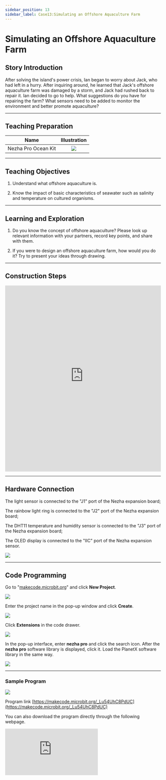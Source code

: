 ```yaml
---
sidebar_position: 13
sidebar_label: Case13:Simulating an Offshore Aquaculture Farm
---
```


# Simulating an Offshore Aquaculture Farm
## Story Introduction

After solving the island's power crisis, Ian began to worry about Jack, who had left in a hurry. After inquiring around, he learned that Jack's offshore aquaculture farm was damaged by a storm, and Jack had rushed back to repair it. Ian decided to go to help. What suggestions do you have for repairing the farm? What sensors need to be added to monitor the environment and better promote aquaculture?

--- 

## Teaching Preparation

| Name | Illustration |
| :----------: | :--------------------------: |
| Nezha Pro Ocean Kit  |   ![](https://wiki-media-ef.oss-cn-hongkong.aliyuncs.com/docs/microbit/building-blocks/nezha-pro-ocean-kit/nezha-pro-ocean-kit-products-introduction-002.png.png)  |

--- 
## Teaching Objectives 

1. Understand what offshore aquaculture is.

2. Know the impact of basic characteristics of seawater such as salinity and temperature on cultured organisms.


--- 
## Learning and Exploration

1. Do you know the concept of offshore aquaculture? Please look up relevant information with your partners, record key points, and share with them.

2. If you were to design an offshore aquaculture farm, how would you do it? Try to present your ideas through drawing.

--- 
## Construction Steps

<embed src="https://wiki-media-ef.oss-cn-hongkong.aliyuncs.com/docs/microbit/building-blocks/nezha-pro-ocean-kit/setup-diagram/case13/nezha-pro-ocean-kit-13-1.png.pdf" type="application/pdf" width="100%" height="600px" />

--- 

## Hardware Connection

The light sensor is connected to the "J1" port of the Nezha expansion board;

The rainbow light ring is connected to the "J2" port of the Nezha expansion board;

The DHT11 temperature and humidity sensor is connected to the "J3" port of the Nezha expansion board;

The OLED display is connected to the "IIC" port of the Nezha expansion sensor.

![](https://wiki-media-ef.oss-cn-hongkong.aliyuncs.com/docs/microbit/building-blocks/nezha-pro-ocean-kit/setup-diagram/case13/nezha-pro-ocean-kit-13-3.png.png)

--- 
## Code Programming

Go to "[makecode.microbit.org](https://makecode.microbit.org)" and click **New Project**.

![](https://wiki-media-ef.oss-cn-hongkong.aliyuncs.com/docs/microbit/building-blocks/microbit-space-science-kit/images/microbit-space-science-kit-case01-07.png)

Enter the project name in the pop-up window and click **Create**.

![](https://wiki-media-ef.oss-cn-hongkong.aliyuncs.com/docs/microbit/building-blocks/microbit-space-science-kit/images/microbit-space-science-kit-case01-11.png)

Click **Extensions** in the code drawer.

![](https://wiki-media-ef.oss-cn-hongkong.aliyuncs.com/docs/microbit/building-blocks/microbit-space-science-kit/images/microbit-space-science-kit-case01-09.png)

In the pop-up interface, enter **nezha pro** and click the search icon. After the **nezha pro** software library is displayed, click it. Load the PlanetX software library in the same way.

![](https://wiki-media-ef.oss-cn-hongkong.aliyuncs.com/docs/microbit/building-blocks/microbit-space-science-kit/images/microbit-space-science-kit-case01-10.png)

---
### Sample Program

![](https://wiki-media-ef.oss-cn-hongkong.aliyuncs.com/docs/microbit/building-blocks/nezha-pro-ocean-kit/setup-diagram/nezha-pro-ocean-kit-13.png)

Program link
[https://makecode.microbit.org/_Lu54UhC8PdUC](https://makecode.microbit.org/_Lu54UhC8PdUC)

You can also download the program directly through the following webpage.

<div
    style={{
        position: 'relative',
        paddingBottom: '60%',
        overflow: 'hidden',
    }}
>
    <iframe
        src="https://makecode.microbit.org/_Lu54UhC8PdUC"
        frameborder="0"
        sandbox="allow-popups allow-forms allow-scripts allow-same-origin"
        style={{
            position: 'absolute',
            width: '100%',
            height: '100%',
        }}
    />
</div>

---
### Download Program

Use a USB cable to connect the PC and micro:bit V2.

![](https://wiki-media-ef.oss-cn-hongkong.aliyuncs.com/docs/microbit/building-blocks/microbit-space-science-kit/images/microbit-space-science-kit-manual03.gif)

After successful connection, a drive named MICROBIT will be recognized on the computer.

![](https://wiki-media-ef.oss-cn-hongkong.aliyuncs.com/docs/microbit/building-blocks/microbit-space-science-kit/images/microbit-space-science-kit-manual06.png)

Click![](https://wiki-media-ef.oss-cn-hongkong.aliyuncs.com/docs/microbit/building-blocks/microbit-space-science-kit/images/microbit-space-science-kit-manual07.png)in the lower left corner and select **Connect Device**.

![](https://wiki-media-ef.oss-cn-hongkong.aliyuncs.com/docs/microbit/building-blocks/microbit-space-science-kit/images/microbit-space-science-kit-manual11.png)

Click![](https://wiki-media-ef.oss-cn-hongkong.aliyuncs.com/docs/microbit/building-blocks/microbit-space-science-kit/images/microbit-space-science-kit-manual08.png).

![](https://wiki-media-ef.oss-cn-hongkong.aliyuncs.com/docs/microbit/building-blocks/microbit-space-science-kit/images/microbit-space-science-kit-manual12.png)

Click![](https://wiki-media-ef.oss-cn-hongkong.aliyuncs.com/docs/microbit/building-blocks/microbit-space-science-kit/images/microbit-space-science-kit-manual09.png).

![](https://wiki-media-ef.oss-cn-hongkong.aliyuncs.com/docs/microbit/building-blocks/microbit-space-science-kit/images/microbit-space-science-kit-manual13.png)

In the pop-up window, select **BBC micro:bit CMSIS-DAP**, then select **Connect**. At this point, our micro:bit has been successfully connected.

![](https://wiki-media-ef.oss-cn-hongkong.aliyuncs.com/docs/microbit/building-blocks/microbit-space-science-kit/images/microbit-space-science-kit-manual14.png)

Click **Download Program**

![](https://wiki-media-ef.oss-cn-hongkong.aliyuncs.com/docs/microbit/building-blocks/microbit-space-science-kit/images/microbit-space-science-kit-manual10.png)

---
## Case Demonstration

The DHT11 temperature and humidity sensor acquires the current environmental temperature and humidity data, which are displayed on the OLED display. When the light sensor detects that the current ambient light brightness is less than 100, the rainbow light ring lights up; otherwise, it turns off.


---
## Extended Knowledge

### Offshore Aquaculture Farms

Offshore aquaculture farms are places where humans artificially cultivate and breed marine organisms (such as fish, shellfish, algae, etc.) in the ocean. They are like "farms in the ocean", which can not only provide us with abundant seafood but also protect wild marine biological resources.

### I. What are the types of offshore aquaculture farms?

According to the distance from the shore, they are mainly divided into two categories:

**Inshore aquaculture farms**: Shallow sea areas close to the shore, such as bays and tidal flats. The water here is shallow and easy to manage, suitable for cultivating kelp, scallops, shrimps, etc.

**Offshore aquaculture farms**: Deep sea areas far from the shore, which require large cages, aquaculture platforms and other equipment, and can breed fish with high environmental requirements such as large yellow croakers and tuna.

### II. Classification by aquaculture methods

**Raft culture**: "Floating rafts" are composed of foam buoys or plastic floats, which are fixed in the sea by anchors. Cultured organisms (such as scallops and kelp) are hung on ropes under the rafts to suspend them in a suitable water layer (to avoid pollution from seabed sludge).

**Cage culture**: "Underwater cages" are enclosed with high-strength nets and fixed in the sea to breed fish (such as sea bass and grouper). The mesh size is just right to allow water flow (bringing in oxygen and natural bait) and to block cultured fish and large predators.

**Bottom sowing culture**: The seedlings of benthic organisms such as shellfish and sea cucumbers are directly sown in seabed sediments or rocky areas, allowing them to grow as in a natural environment. Only designated areas are demarcated to prevent poaching, which is suitable for species with strong environmental adaptability.

**Factory ship aquaculture**: Aquaculture cabins are built on large ships, and water temperature and salinity are regulated by equipment. They can move in the open sea and even "follow the habits of fish schools". It is an emerging high-tech aquaculture method in recent years.

### III. Aquaculture objects: from "vegetable basket" to "economic chain"

The "residents" of offshore aquaculture farms cover a variety of marine organisms, including both common food ingredients and economic species for processing:

**Algae**: Kelp, laver, wakame (rich in iodine and dietary fiber, known as "marine vegetables");

**Shellfish**: Scallops, oysters, clams (filter plankton in seawater, with low aquaculture costs);

**Fish**: Large yellow croakers, sea bass, salmon (high in protein, common on dining tables);

**Crustaceans**: Whiteleg shrimps, mud crabs (delicious in meat, with high economic value);

**Echinoderms**: Sea cucumbers, sea urchins (nutritious, with both edible and medicinal value).

### IV. Important significance: balancing demand and protection

**Ensuring food security**: About 1/3 of global seafood comes from aquaculture. Offshore aquaculture farms can stably supply high-quality protein, alleviating the problem of "insufficient wild seafood".

**Protecting wild resources**: Reducing overfishing of wild fish and shellfish, allowing biological populations in natural sea areas to recover.

**Driving economic development**: Coastal areas form industrial chains through aquaculture, processing, and sales, providing a large number of jobs (such as seedling breeders, aquaculture workers, seafood processors).

**Exploring blue agriculture**: Using marine space to develop "agriculture that does not occupy cultivated land" provides a new solution to the food pressure brought by population growth.

### V. Challenges: the key to sustainable development

Although offshore aquaculture is beneficial, it is necessary to avoid "neglecting one aspect while focusing on another":

If the aquaculture density is too high, residual bait and excrement will pollute the seawater, leading to water quality deterioration;

Introduced aquaculture species may escape into natural sea areas, squeezing the living space of native organisms;

Natural disasters such as typhoons and red tides may destroy aquaculture facilities and cause losses.


Therefore, modern offshore aquaculture farms are paying more and more attention to "ecological aquaculture": controlling aquaculture scale, selecting native species, and adopting circulating water technology (to reduce pollution), so that aquaculture and marine ecology can coexist harmoniously.
In short, offshore aquaculture farms are "sustainable granaries" opened by humans in the sea with wisdom - allowing us to enjoy seafood with peace of mind while striving to protect the health of the sea.
